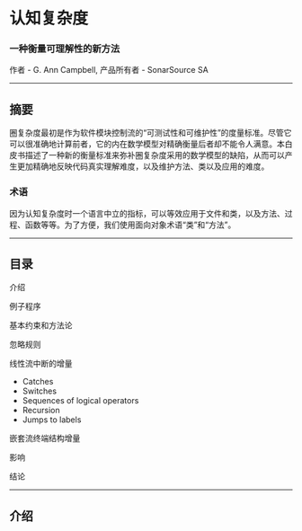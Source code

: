 # 认知复杂度

### 一种衡量可理解性的新方法

作者 - G. Ann Campbell,
产品所有者 - SonarSource SA

------

## 摘要

圈复杂度最初是作为软件模块控制流的“可测试性和可维护性”的度量标准。尽管它可以很准确地计算前者，它的内在数学模型对精确衡量后者却不能令人满意。本白皮书描述了一种新的衡量标准来弥补圈复杂度采用的数学模型的缺陷，从而可以产生更加精确地反映代码真实理解难度，以及维护方法、类以及应用的难度。

### 术语

因为认知复杂度时一个语言中立的指标，可以等效应用于文件和类，以及方法、过程、函数等等。为了方便，我们使用面向对象术语“类”和“方法”。

------

## 目录

介绍

例子程序

基本约束和方法论

忽略规则

线性流中断的增量

* Catches
* Switches
* Sequences of logical operators
* Recursion
* Jumps to labels

嵌套流终端结构增量

影响

结论

------

## 介绍

